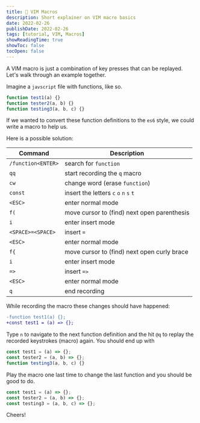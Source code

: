 ```yaml
---
title: 🦾 VIM Macros
description: Short explainer on VIM macro basics
date: 2022-02-26
publishDate: 2022-02-26
tags: [tutorial, VIM, Macros]
showReadingTime: true
showToc: false
tocOpen: false
---
```


A VIM macro is just a combination of key presses that can be replayed. Let's walk through an example together.

Imagine a `javscript` file with functions, like so.

```javascript
function test1(a) {}
function tester2(a, b) {}
function testing3(a, b, c) {}
```

If we wanted to convert these function definitions to the `es6` style, we could write a macro to help us.

Here is a possible solution:

| Command            | Description                                 |
| ------------------ | ------------------------------------------- |
| `/function<ENTER>` | search for `function`                       |
| `qq`               | start recording the `q` macro               |
| `cw`               | change word (erase `function`)              |
| `const`            | insert the letters `c` `o` `n` `s` `t`      |
| `<ESC>`            | enter normal mode                           |
| `f(`               | move cursor to (find) next open parenthesis |
| `i`                | enter insert mode                           |
| `<SPACE>=<SPACE>`  | insert `=`                                  |
| `<ESC>`            | enter normal mode                           |
| `f{`               | move cursor to (find) next open curly brace |
| `i`                | enter insert mode                           |
| `=>`               | insert `=>`                                 |
| `<ESC>`            | enter normal mode                           |
| `q`                | end recording                               |

While recording the macro these changes should have happened:

```diff
-function test1(a) {};
+const test1 = (a) => {};
```

Type `n` to navigate to the next function definition and the hit `@q` to replay the recorded keystrokes (macro) again. You should end up with

```javascript
const test1 = (a) => {};
const tester2 = (a, b) => {};
function testing3(a, b, c) {}
```

Play the macro one last time to change the last function and you should be good to do.

```javascript
const test1 = (a) => {};
const tester2 = (a, b) => {};
const testing3 = (a, b, c) => {};
```

Cheers!
